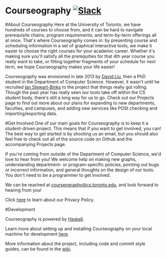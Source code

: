 Courseography [![Slack][slackin-badge]][slackin]
==================
#About Courseography
Here at the University of Toronto, we have hundreds of courses to choose from, and it can be hard to navigate prerequisite chains, program requirements, and term-by-term offerings all at once. That's where Courseography comes in: by presenting course and scheduling information in a set of graphical interactive tools, we make it easier to choose the right courses for your academic career. Whether it's making sure you'll satisfy all the prerequities for that 4th year course you really want to take, or fitting together fragments of your schedule for next term, we hope Courseography makes your life easier!

Courseography was envisioned in late 2013 by [David Liu](http://www.cs.toronto.edu/~liudavid/), then a PhD student in the Department of Computer Science. However, it wasn't until he recruited [Ian Stewart-Binks](http://www.cs.toronto.edu/~iansb/) to the project that things really got rolling. Though the past year has really seen our tools take off within the CS student body, there's still a long way for us to go. Check out our Projects page to find out more about our plans for expanding to new departments, faculties, and campuses, and adding new services like POSt checking and importing/exporting data.

#Get Involved
One of our main goals for Courseography is to keep it a student-driven project. This means that if you want to get involved, you can! The best way to get started is by shooting us an email, but you should also feel free to check out all of the source code on Github and the accompanying Projects page.

If you're coming from outside of the Department of Computer Science, we'd love to hear from you! We welcome help on making new graphs, understanding department- or program-specific policies, pointing out bugs or incorrect information, and general thoughts on the design of our tools. You don't need to be a programmer to get involved.

We can be reached at courseography@cs.toronto.edu, and look forward to hearing from you!

Click [here](/privacy) to learn about our Privacy Policy.

#Development

Courseography is powered by [Haskell](https://www.haskell.org/).

Learn more about setting up and installing Courseography on your local machine for development [here](https://github.com/Courseography/courseography/wiki/Installing-Courseography).

More information about the project, including code and commit style guides, can be found in the [wiki](https://github.com/Courseography/courseography/wiki).

[slackin]: https://courseography-slack.herokuapp.com/
[slackin-badge]: https://courseography-slack.herokuapp.com/badge.svg

